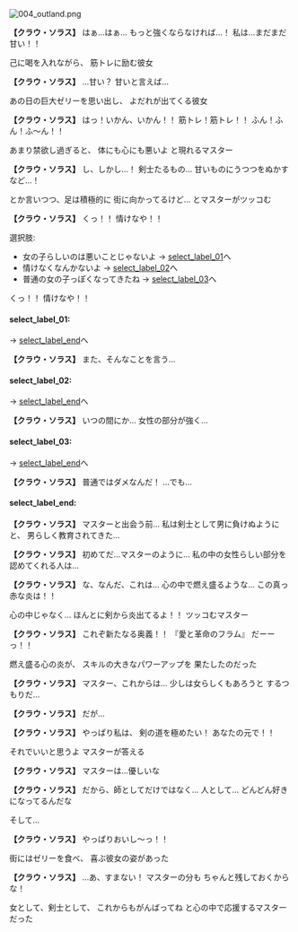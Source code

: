 
![004_outland.png](../images/backgrounds/004_outland.png)

**【クラウ・ソラス】**
はぁ…はぁ…
もっと強くならなければ…！
私は…まだまだ甘い！！

己に喝を入れながら、
筋トレに励む彼女

**【クラウ・ソラス】**
…甘い？
甘いと言えば…

あの日の巨大ゼリーを思い出し、
よだれが出てくる彼女

**【クラウ・ソラス】**
はっ！いかん、いかん！！
筋トレ！筋トレ！！
ふん！ふん！ふ～ん！！

あまり禁欲し過ぎると、
体にも心にも悪いよ
と現れるマスター

**【クラウ・ソラス】**
し、しかし…！
剣士たるもの…
甘いものにうつつをぬかすなど…！

とか言いつつ、足は積極的に
街に向かってるけど…
とマスターがツッコむ

**【クラウ・ソラス】**
くっ！！
情けなや！！

選択肢:
- 女の子らしいのは悪いことじゃないよ → [select_label_01](#select_label_01)へ
- 情けなくなんかないよ → [select_label_02](#select_label_02)へ
- 普通の女の子っぽくなってきたね → [select_label_03](#select_label_03)へ

くっ！！
情けなや！！

#### select_label_01:
 → [select_label_end](#select_label_end)へ

**【クラウ・ソラス】**
また、そんなことを言う…

#### select_label_02:
 → [select_label_end](#select_label_end)へ

**【クラウ・ソラス】**
いつの間にか…
女性の部分が強く…

#### select_label_03:
 → [select_label_end](#select_label_end)へ

**【クラウ・ソラス】**
普通ではダメなんだ！
…でも…

#### select_label_end:

**【クラウ・ソラス】**
マスターと出会う前…
私は剣士として男に負けぬようにと、
男らしく教育されてきた…

**【クラウ・ソラス】**
初めてだ…マスターのように…
私の中の女性らしい部分を
認めてくれる人は…

**【クラウ・ソラス】**
な、なんだ、これは…
心の中で燃え盛るような…
この真っ赤な炎は！！

心の中じゃなく…
ほんとに剣から炎出てるよ！！
ツッコむマスター

**【クラウ・ソラス】**
これぞ新たなる奥義！！
『愛と革命のフラム』
だーーっ！！

燃え盛る心の炎が、
スキルの大きなパワーアップを
果たしたのだった

**【クラウ・ソラス】**
マスター、これからは…
少しは女らしくもあろうと
するつもりだ…

**【クラウ・ソラス】**
だが…

**【クラウ・ソラス】**
やっぱり私は、
剣の道を極めたい！
あなたの元で！！

それでいいと思うよ
マスターが答える

**【クラウ・ソラス】**
マスターは…優しいな

**【クラウ・ソラス】**
だから、師としてだけではなく…
人として…
どんどん好きになってるんだな

そして…

**【クラウ・ソラス】**
やっぱりおいし～っ！！

街にはゼリーを食べ、
喜ぶ彼女の姿があった

**【クラウ・ソラス】**
…あ、すまない！
マスターの分も
ちゃんと残しておくからな！

女として、剣士として、
これからもがんばってね
と心の中で応援するマスターだった
